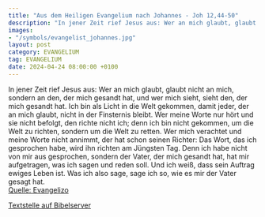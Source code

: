 ```yaml
---
title: "Aus dem Heiligen Evangelium nach Johannes - Joh 12,44-50"
description: "In jener Zeit rief Jesus aus: Wer an mich glaubt, glaubt nicht an mich, sondern an den, der mich gesandt hat, und wer mich sieht, sieht den, der mich gesandt hat. Ich bin als Licht in die Welt gekommen, damit jeder, der an mich glaubt, nicht in der Finsternis bleibt. Wer meine Wo...."
images:
- "/symbols/evangelist_johannes.jpg"
layout: post
category: EVANGELIUM
tag: EVANGELIUM
date: 2024-04-24 08:00:00 +0100
---
```

In jener Zeit rief Jesus aus: Wer an mich glaubt, glaubt nicht an mich, sondern an den, der mich gesandt hat,
und wer mich sieht, sieht den, der mich gesandt hat.
Ich bin als Licht in die Welt gekommen, damit jeder, der an mich glaubt, nicht in der Finsternis bleibt.
Wer meine Worte nur hört und sie nicht befolgt, den richte nicht ich; denn ich bin nicht gekommen, um die Welt zu richten, sondern um die Welt zu retten.<!--more-->
Wer mich verachtet und meine Worte nicht annimmt, der hat schon seinen Richter: Das Wort, das ich gesprochen habe, wird ihn richten am Jüngsten Tag.
Denn ich habe nicht von mir aus gesprochen, sondern der Vater, der mich gesandt hat, hat mir aufgetragen, was ich sagen und reden soll.
Und ich weiß, dass sein Auftrag ewiges Leben ist. Was ich also sage, sage ich so, wie es mir der Vater gesagt hat.<br>
[Quelle: Evangelizo](https://evangeliumtagfuertag.org/DE/gospel)

[Textstelle auf Bibelserver](https://www.bibleserver.com/EU/Johannes12,44-50)
